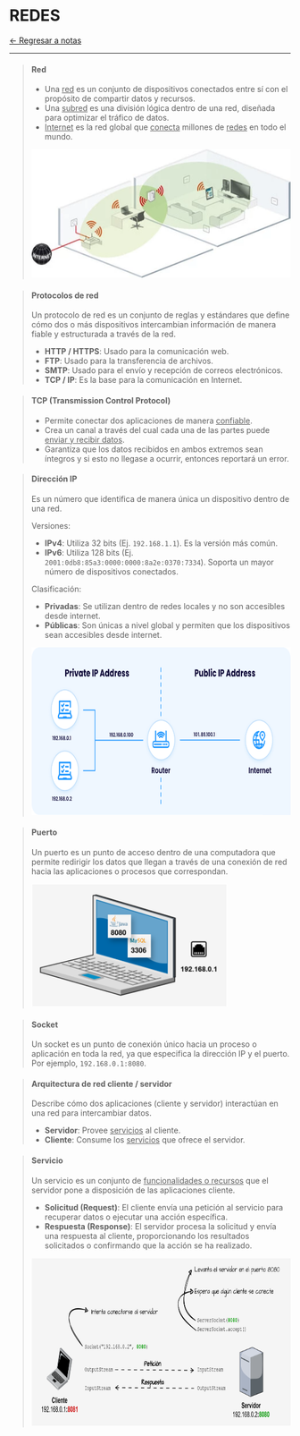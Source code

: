 # REDES

[← Regresar a notas](../../README.md) <br>

---
> #### Red
> - Una <u>red</u> es un conjunto de dispositivos conectados entre sí con el propósito de compartir datos y recursos.
> - Una <u>subred</u> es una división lógica dentro de una red, diseñada para optimizar el tráfico de datos.
> - <u>Internet</u> es la red global que <u>conecta</u> millones de <u>redes</u> en todo el mundo.
>
> <img src="../resources/images/21-network/network.png" width="550" height="230">


> #### Protocolos de red
> Un protocolo de red es un conjunto de reglas y estándares que define cómo dos o más dispositivos intercambian información de manera fiable y estructurada a través de la red.
> - **HTTP / HTTPS**: Usado para la comunicación web.
> - **FTP**: Usado para la transferencia de archivos.
> - **SMTP**: Usado para el envío y recepción de correos electrónicos.
> - **TCP / IP**: Es la base para la comunicación en Internet.

> #### TCP (Transmission Control Protocol)
> - Permite conectar dos aplicaciones de manera <u>confiable</u>.
> - Crea un canal a través del cual cada una de las partes puede <u>enviar y recibir datos</u>.
> - Garantiza que los datos recibidos en ambos extremos sean íntegros y si esto no llegase a ocurrir, entonces reportará un error.

> #### Dirección IP
> Es un número que identifica de manera única un dispositivo dentro de una red. 
> 
> Versiones:
> - **IPv4**: Utiliza 32 bits (Ej. `192.168.1.1`). Es la versión más común.
> - **IPv6**: Utiliza 128 bits (Ej. `2001:0db8:85a3:0000:0000:8a2e:0370:7334`). Soporta un mayor número de dispositivos conectados.
>
> Clasificación:
> - **Privadas**: Se utilizan dentro de redes locales y no son accesibles desde internet.
> - **Públicas**: Son únicas a nivel global y permiten que los dispositivos sean accesibles desde internet.
> 
> <img src="../resources/images/21-network/ip.png" width="700" height="300">

> #### Puerto
> Un puerto es un punto de acceso dentro de una computadora que permite redirigir los datos que llegan a través de una conexión de red hacia las aplicaciones o procesos que correspondan.
>
> <img src="../resources/images/21-network/port.svg" width="350" height="220">

> #### Socket
> Un socket es un punto de conexión único hacia un proceso o aplicación en toda la red, ya que especifica la dirección IP y el puerto. Por ejemplo, `192.168.0.1:8080`.

> #### Arquitectura de red cliente / servidor
> Describe cómo dos aplicaciones (cliente y servidor) interactúan en una red para intercambiar datos.
> - **Servidor**: Provee <u>servicios</u> al cliente.
> - **Cliente**: Consume los <u>servicios</u> que ofrece el servidor.

> #### Servicio
> Un servicio es un conjunto de <u>funcionalidades o recursos</u> que el servidor pone a disposición de las aplicaciones cliente.
> - **Solicitud (Request)**: El cliente envía una petición al servicio para recuperar datos o ejecutar una acción específica.
> - **Respuesta (Response)**: El servidor procesa la solicitud y envía una respuesta al cliente, proporcionando los resultados solicitados o confirmando que la acción se ha realizado.
>
> <img src="../resources/images/21-network/client-server.svg" width="750" height="300">
